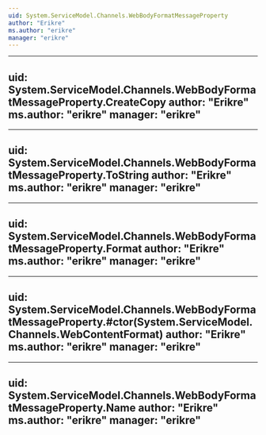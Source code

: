 ```yaml
---
uid: System.ServiceModel.Channels.WebBodyFormatMessageProperty
author: "Erikre"
ms.author: "erikre"
manager: "erikre"
---
```


---
uid: System.ServiceModel.Channels.WebBodyFormatMessageProperty.CreateCopy
author: "Erikre"
ms.author: "erikre"
manager: "erikre"
---

---
uid: System.ServiceModel.Channels.WebBodyFormatMessageProperty.ToString
author: "Erikre"
ms.author: "erikre"
manager: "erikre"
---

---
uid: System.ServiceModel.Channels.WebBodyFormatMessageProperty.Format
author: "Erikre"
ms.author: "erikre"
manager: "erikre"
---

---
uid: System.ServiceModel.Channels.WebBodyFormatMessageProperty.#ctor(System.ServiceModel.Channels.WebContentFormat)
author: "Erikre"
ms.author: "erikre"
manager: "erikre"
---

---
uid: System.ServiceModel.Channels.WebBodyFormatMessageProperty.Name
author: "Erikre"
ms.author: "erikre"
manager: "erikre"
---
